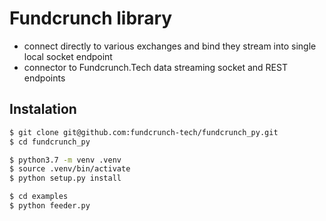 # Fundcrunch library

* connect directly to various exchanges and bind they stream into single local socket endpoint
* connector to Fundcrunch.Tech data streaming socket and REST endpoints

## Instalation

```bash
$ git clone git@github.com:fundcrunch-tech/fundcrunch_py.git
$ cd fundcrunch_py
```


```bash
$ python3.7 -m venv .venv
$ source .venv/bin/activate
$ python setup.py install
```

```bash
$ cd examples
$ python feeder.py
```

